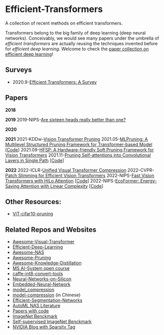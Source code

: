 # Efficient-Transformers
A collection of recent methods on efficient transformers.

Transformers belong to the big family of deep learning (deep neural networks). Conceivably, we would see many papers under the umbrella of *efficient transformers* are actually reusing the techniques invented before for *efficient deep learning*. Welcome to check the [paper collection on efficient deep learning](https://github.com/MingSun-Tse/Efficient-Deep-Learning)!


## Surveys
- 2020.9-[Efficient Transformers: A Survey](https://arxiv.org/abs/2009.06732)

## Papers

**2018**



**2019**
2019-NIPS-[Are sixteen heads really better than one?](https://arxiv.org/abs/1905.10650)


**2020**


**2021**
2021-KDDw-[Vision Transformer Pruning](https://arxiv.org/abs/2104.08500)
2021.05-[MLPruning: A Multilevel Structured Pruning Framework for Transformer-based Model](https://arxiv.org/abs/2105.14636) [[Code](https://github.com/yaozhewei/MLPruning)]
2021.09-[HFSP: A Hardware-friendly Soft Pruning Framework for Vision Transformers](https://openreview.net/forum?id=dhLChxJwgMR)
2021.11-[Pruning Self-attentions into Convolutional Layers in Single Path](https://arxiv.org/abs/2111.11802) [[Code](https://github.com/ziplab/SPViT)]


**2022**
2022-ICLR-[Unified Visual Transformer Compression](https://openreview.net/forum?id=9jsZiUgkCZP)
2022-CVPR-[Patch Slimming for Efficient Vision Transformers](https://arxiv.org/abs/2106.02852)
2022-NIPS-[Fast Vision Transformers with HiLo Attention](https://arxiv.org/abs/2205.13213) [[Code](https://github.com/ziplab/LITv2)]
2022-NIPS-[EcoFormer: Energy-Saving Attention with Linear Complexity](https://arxiv.org/abs/2209.09004) [[Code](https://github.com/ziplab/EcoFormer)]

## Other Resources:
- [ViT-cifar10-pruning](https://github.com/Cydia2018/ViT-cifar10-pruning)


## Related Repos and Websites
- [Awesome-Visual-Transformer](https://github.com/dk-liang/Awesome-Visual-Transformer)
- [Efficient-Deep-Learning](https://github.com/MingSun-Tse/Efficient-Deep-Learning)
- [Awesome-NAS](https://github.com/D-X-Y/Awesome-NAS)
- [Awesome-Pruning](https://github.com/he-y/Awesome-Pruning)
- [Awesome-Knowledge-Distillation](https://github.com/FLHonker/Awesome-Knowledge-Distillation)
- [MS AI-System open course](https://github.com/microsoft/AI-System/tree/main/Lectures)
- [caffe-int8-convert-tools](https://github.com/BUG1989/caffe-int8-convert-tools)
- [Neural-Networks-on-Silicon](https://github.com/fengbintu/Neural-Networks-on-Silicon)
- [Embedded-Neural-Network](https://github.com/ZhishengWang/Embedded-Neural-Network)
- [model_compression](https://github.com/j-marple-dev/model_compression)
- [model-compression](https://github.com/666DZY666/model-compression) (in Chinese)
- [Efficient-Segmentation-Networks](https://github.com/xiaoyufenfei/Efficient-Segmentation-Networks)
- [AutoML NAS Literature](https://www.automl.org/automl/literature-on-neural-architecture-search/)
- [Papers with code](https://paperswithcode.com/task/network-pruning)
- [ImageNet Benckmark](https://paperswithcode.com/sota/image-classification-on-imagenet)
- [Self-supervised ImageNet Benckmark](https://paperswithcode.com/sota/self-supervised-image-classification-on)
- [NVIDIA Blog with Sparsity Tag](https://developer.nvidia.com/blog/tag/sparsity/) 
